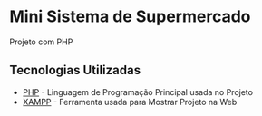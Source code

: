 # Mini Sistema de Supermercado

Projeto com PHP

## Tecnologias Utilizadas

- [PHP](https://www.php.net/manual/pt_BR/) - Linguagem de Programação Principal usada no Projeto
- [XAMPP](https://www.apachefriends.org/docs/) - Ferramenta usada para Mostrar Projeto na Web
